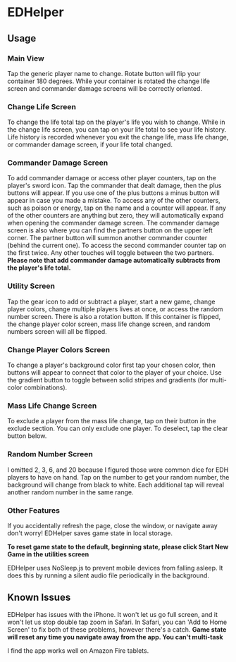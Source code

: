 # EDHelper

## Usage

### Main View
Tap the generic player name to change. Rotate button will flip your container 180 degrees.
While your container is rotated the change life screen and commander damage screens will be correctly oriented.

### Change Life Screen
To change the life total tap on the player's life you wish to change.
While in the change life screen, you can tap on your life total to see your life history.
Life history is recorded whenever you exit the change life, mass life change, or commander damage screen,
if your life total changed.

### Commander Damage Screen
To add commander damage or access other player counters, tap on the player's sword icon.
Tap the commander that dealt damage, then the plus buttons will appear.
If you use one of the plus buttons a minus button will appear in case you made a mistake.
To access any of the other counters, such as poison or energy, tap on the name and a counter will appear.
If any of the other counters are anything but zero,
they will automatically expand when opening the commander damage screen.
The commander damage screen is also where you can find the partners button on the upper left corner.
The partner button will summon another commander counter (behind the current one).
To access the second commander counter tap on the first twice.
Any other touches will toggle between the two partners.
**Please note that add commander damage automatically subtracts from the player's life total.**

### Utility Screen
Tap the gear icon to add or subtract a player, start a new game,
change player colors, change multiple players lives at once, or access the random number screen.
There is also a rotation button. If this container is flipped,
the change player color screen, mass life change screen, and random numbers screen
will all be flipped.

### Change Player Colors Screen
To change a player's background color first tap your chosen color,
then buttons will appear to connect that color to the player of your choice.
Use the gradient button to toggle between solid stripes and gradients
(for multi-color combinations).

### Mass Life Change Screen
To exclude a player from the mass life change, tap on their button in the exclude section.
You can only exclude one player. To deselect, tap the clear button below.

### Random Number Screen
I omitted 2, 3, 6, and 20 because I figured those were common dice for EDH players to have on hand.
Tap on the number to get your random number, the background will change from black to white.
Each additional tap will reveal another random number in the same range.

### Other Features
If you accidentally refresh the page, close the window, or navigate away
don't worry! EDHelper saves game state in local storage.

**To reset game state to the default, beginning state, please click Start New Game in the utilities screen**

EDHelper uses NoSleep.js to prevent mobile devices from falling asleep. It does this by running a silent audio file periodically in the background.

## Known Issues

EDHelper has issues with the iPhone. It won't let us go full screen,
and it won't let us stop double tap zoom in Safari.
In Safari, you can 'Add to Home Screen' to fix both of these problems, however there's a catch.
**Game state will reset any time you navigate away from the app. You can't multi-task**

I find the app works well on Amazon Fire tablets.
